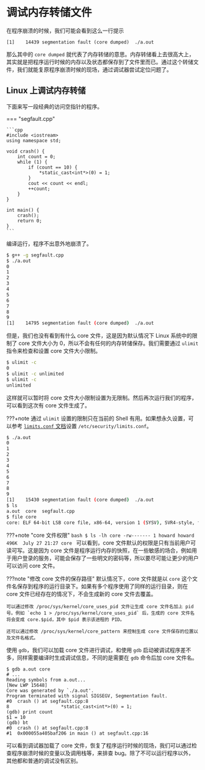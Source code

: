 # 调试内存转储文件

在程序崩溃的时候，我们可能会看到这么一行提示

```
[1]    14439 segmentation fault (core dumped)  ./a.out
```

那么其中的 `core dumped` 就代表了内存转储的意思。内存转储看上去很高大上，其实就是把程序运行时候的内存以及状态都保存到了文件里而已。通过这个转储文件，我们就能复原程序崩溃时候的现场，通过调试器尝试定位问题了。

## Linux 上调试内存转储

下面来写一段经典的访问空指针的程序。

=== "segfault.cpp"

    ```cpp
    #include <iostream>
    using namespace std;

    void crash() {
        int count = 0;
        while (1) {
            if (count == 10) {
                *static_cast<int*>(0) = 1;
            }
            cout << count << endl;
            ++count;
        }
    }

    int main() {
        crash();
        return 0;
    }
    ```

编译运行，程序不出意外地崩溃了。

```bash
$ g++ -g segfault.cpp
$ ./a.out
0
1
2
3
4
5
6
7
8
9
[1]    14795 segmentation fault (core dumped)  ./a.out
```

但是，我们也没有看到有什么 core 文件，这是因为默认情况下 Linux 系统中的限制了 core 文件大小为 0，所以不会有任何的内存转储保存。我们需要通过 `ulimit` 指令来检查和设置 core 文件大小限制。

```bash
$ ulimit -c 
0
$ ulimit -c unlimited
$ ulimit -c
unlimited
```

这样就可以暂时将 core 文件大小限制设置为无限制。然后再次运行我们的程序，可以看到这次有 core 文件生成了。

???+note
    通过 `ulimit` 设置的限制只在当前的 Shell 有用。如果想永久设置，可以参考 [`limits.conf` 文档](http://manpages.ubuntu.com/manpages/hardy/man5/limits.conf.5.html)设置 `/etc/security/limits.conf`。

```bash
$ ./a.out
0
1
2
3
4
5
6
7
8
9
[1]    15430 segmentation fault (core dumped)  ./a.out
$ ls
a.out  core  segfault.cpp
$ file core
core: ELF 64-bit LSB core file, x86-64, version 1 (SYSV), SVR4-style, from './a.out', real uid: 1000, effective uid: 1000, real gid: 1000, effective gid: 1000, execfn: './a.out', platform: 'x86_64'
```

???+note "core 文件权限"
    ```bash
    $ ls -lh core
    -rw------- 1 howard howard 496K  July 27 21:27 core
    ```
    可以看到，core 文件默认的权限是只有当前用户可读可写。这是因为 core 文件是程序运行内存的快照，在一些敏感的场合，例如用于用户登录的服务，可能会保存了一些明文的密码等，所以要尽可能让更少的用户可以访问 core 文件。

???note "修改 core 文件的保存路径"
    默认情况下，core 文件就是以 `core` 这个文件名保存到程序的运行目录下。如果有多个程序使用了同样的运行目录，则在 core 文件已经存在的情况下，不会生成新的 core 文件去覆盖。
    
    可以通过修改 /proc/sys/kernel/core_uses_pid 文件让生成 core 文件名加上 pid 号。例如 `echo 1 > /proc/sys/kernel/core_uses_pid` 后，生成的 core 文件名将会变成 core.$pid，其中 $pid 表示该进程的 PID。

    还可以通过修改 /proc/sys/kernel/core_pattern 来控制生成 core 文件保存的位置以及文件名格式。

使用 `gdb`，我们可以加载 core 文件进行调试，和使用 `gdb` 启动被调试程序差不多，同样需要编译时生成调试信息，不同的是需要在 `gdb` 命令后加 core 文件名。

```text
$ gdb a.out core
# ...
Reading symbols from a.out...
[New LWP 15648]
Core was generated by `./a.out'.
Program terminated with signal SIGSEGV, Segmentation fault.
#0  crash () at segfault.cpp:8
8                   *static_cast<int*>(0) = 1;
(gdb) print count
$1 = 10
(gdb) bt
#0  crash () at segfault.cpp:8
#1  0x000055a405baf206 in main () at segfault.cpp:16
```

可以看到调试器加载了 core 文件，恢复了程序运行时候的现场，我们可以通过检查程序崩溃时候的变量以及调用栈等，来排查 bug。除了不可以运行程序以外，其他都和普通的调试没有区别。